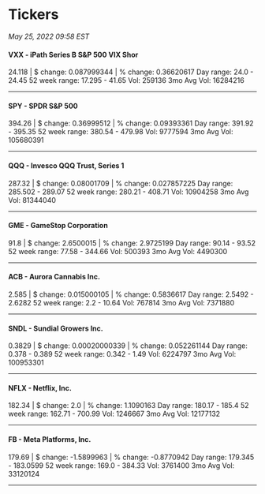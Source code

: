 # Tickers
*May 25, 2022 09:58 EST*

#### VXX - iPath Series B S&P 500 VIX Shor
24.118 | $ change: 0.087999344 | % change: 0.36620617
Day range: 24.0 - 24.45 52 week range: 17.295 - 41.65
Vol: 259136 3mo Avg Vol: 16284216

---

#### SPY - SPDR S&P 500
394.26 | $ change: 0.36999512 | % change: 0.09393361
Day range: 391.92 - 395.35 52 week range: 380.54 - 479.98
Vol: 9777594 3mo Avg Vol: 105680391

---

#### QQQ - Invesco QQQ Trust, Series 1
287.32 | $ change: 0.08001709 | % change: 0.027857225
Day range: 285.502 - 289.07 52 week range: 280.21 - 408.71
Vol: 10904258 3mo Avg Vol: 81344040

---

#### GME - GameStop Corporation
91.8 | $ change: 2.6500015 | % change: 2.9725199
Day range: 90.14 - 93.52 52 week range: 77.58 - 344.66
Vol: 500393 3mo Avg Vol: 4490300

---

#### ACB - Aurora Cannabis Inc.
2.585 | $ change: 0.015000105 | % change: 0.5836617
Day range: 2.5492 - 2.6282 52 week range: 2.2 - 10.64
Vol: 767814 3mo Avg Vol: 7371880

---

#### SNDL - Sundial Growers Inc.
0.3829 | $ change: 0.00020000339 | % change: 0.052261144
Day range: 0.378 - 0.389 52 week range: 0.342 - 1.49
Vol: 6224797 3mo Avg Vol: 100953301

---

#### NFLX - Netflix, Inc.
182.34 | $ change: 2.0 | % change: 1.1090163
Day range: 180.17 - 185.4 52 week range: 162.71 - 700.99
Vol: 1246667 3mo Avg Vol: 12177132

---

#### FB - Meta Platforms, Inc.
179.69 | $ change: -1.5899963 | % change: -0.8770942
Day range: 179.345 - 183.0599 52 week range: 169.0 - 384.33
Vol: 3761400 3mo Avg Vol: 33120124

---


